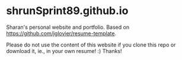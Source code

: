 # shrunSprint89.github.io
Sharan's personal website and portfolio. Based on https://github.com/jglovier/resume-template.

Please do not use the content of this website if you clone this repo or download it, ie., in your own resume! :) Thanks!
